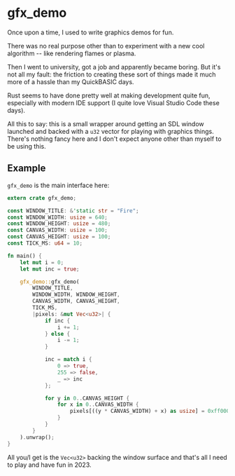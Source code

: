 # gfx_demo

Once upon a time, I used to write graphics demos for fun.

There was no real purpose other than to experiment with a new cool algorithm --
like rendering flames or plasma.

Then I went to university, got a job and apparently became boring.  But it's not
all my fault: the friction to creating these sort of things made it much more of
a hassle than my QuickBASIC days.

Rust seems to have done pretty well at making development quite fun, especially
with modern IDE support (I quite love Visual Studio Code these days).

All this to say: this is a small wrapper around getting an SDL window launched
and backed with a `u32` vector for playing with graphics things.  There's
nothing fancy here and I don't expect anyone other than myself to be using this.

## Example

`gfx_demo` is the main interface here:

```rust
extern crate gfx_demo;

const WINDOW_TITLE: &'static str = "Fire";
const WINDOW_WIDTH: usize = 640;
const WINDOW_HEIGHT: usize = 480;
const CANVAS_WIDTH: usize = 100;
const CANVAS_HEIGHT: usize = 100;
const TICK_MS: u64 = 10;

fn main() {
    let mut i = 0;
    let mut inc = true;

    gfx_demo::gfx_demo(
        WINDOW_TITLE,
        WINDOW_WIDTH, WINDOW_HEIGHT,
        CANVAS_WIDTH, CANVAS_HEIGHT,
        TICK_MS,
        |pixels: &mut Vec<u32>| {
            if inc {
                i += 1;
            } else {
                i -= 1;
            }

            inc = match i {
                0 => true,
                255 => false,
                _ => inc
            };

            for y in 0..CANVAS_HEIGHT {
                for x in 0..CANVAS_WIDTH {
                    pixels[((y * CANVAS_WIDTH) + x) as usize] = 0xff000000u32 | (i << 16);
                }
            }
        }
    ).unwrap();
}
```

All you/I get is the `Vec<u32>` backing the window surface and that's all I need
to play and have fun in 2023.

